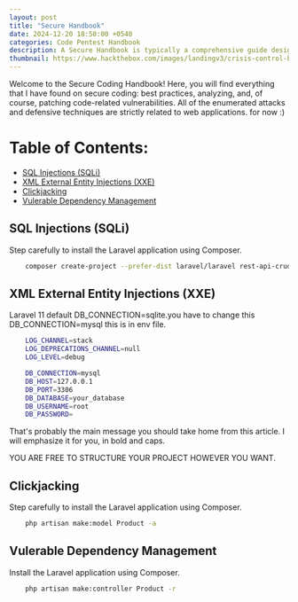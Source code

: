 ```yaml
---
layout: post
title: "Secure Handbook"
date: 2024-12-20 18:50:00 +0540
categories: Code Pentest Handbook
description: A Secure Handbook is typically a comprehensive guide designed to provide information and best practices for ensuring security in specific contexts, such as cybersecurity, physical security, or organizational safety.
thumbnail: https://www.hackthebox.com/images/landingv3/crisis-control-blog.svg
---
```


Welcome to the Secure Coding Handbook! Here, you will find everything that I have found on secure coding: best practices, analyzing, and, of course, patching code-related vulnerabilities. All of the enumerated attacks and defensive techniques are strictly related to web applications. for now :)

# Table of Contents:

- <a href="#sql-injections-(SQLi)">SQL Injections (SQLi)</a>
- <a href="#xml-external-entity-injections-(XXE)">XML External Entity Injections (XXE)</a>
- <a href="#clickjacking">Clickjacking</a>
- <a href="#vulerable-dependency-management">Vulerable Dependency Management</a>

## [](#header-2)SQL Injections (SQLi)

Step carefully to install the Laravel application using Composer.

```sh
    composer create-project --prefer-dist laravel/laravel rest-api-crud
```

## [](#header-2)XML External Entity Injections (XXE)

Laravel 11 default DB_CONNECTION=sqlite.you have to change this DB_CONNECTION=mysql this is in env file.

```sh
    LOG_CHANNEL=stack
    LOG_DEPRECATIONS_CHANNEL=null
    LOG_LEVEL=debug

    DB_CONNECTION=mysql
    DB_HOST=127.0.0.1
    DB_PORT=3306
    DB_DATABASE=your_database
    DB_USERNAME=root
    DB_PASSWORD=
```

That's probably the main message you should take home from this article. I will emphasize it for you, in bold and caps.

YOU ARE FREE TO STRUCTURE YOUR PROJECT HOWEVER YOU WANT.

## [](#header-2)Clickjacking

Step carefully to install the Laravel application using Composer.

```sh
    php artisan make:model Product -a
```

## [](#header-2)Vulerable Dependency Management

Install the Laravel application using Composer.

```sh
    php artisan make:controller Product -r
```
